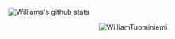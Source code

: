 ![Williams's github stats](https://github-readme-stats.vercel.app/api?username=WilliamTuominiemi&theme=slateorange&show_icons=true)

<p align="center"> <img src=https://github-readme-stats.vercel.app/api/top-langs/?username=WilliamTuominiemi&show_icons=true&theme=synthwave alt=WilliamTuominiemi /> </p>
